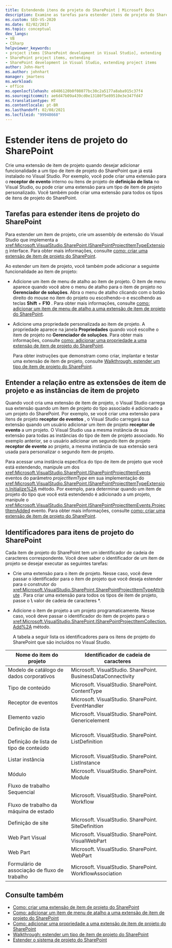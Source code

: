 ```yaml
---
title: Estendendo itens de projeto do SharePoint | Microsoft Docs
description: Examine as tarefas para estender itens de projeto do SharePoint. Entenda como as extensões de item de projeto e as instâncias de item de projeto estão relacionadas.
ms.custom: SEO-VS-2020
ms.date: 02/02/2017
ms.topic: conceptual
dev_langs:
- VB
- CSharp
helpviewer_keywords:
- project items [SharePoint development in Visual Studio], extending
- SharePoint project items, extending
- SharePoint development in Visual Studio, extending project items
author: John-Hart
ms.author: johnhart
manager: jmartens
ms.workload:
- office
ms.openlocfilehash: e8486120b0f08077bc30c2a5177a8aba915c37f4
ms.sourcegitcommit: ae6d47b09a439cd0e13180f5e89510e3e347fd47
ms.translationtype: MT
ms.contentlocale: pt-BR
ms.lasthandoff: 02/08/2021
ms.locfileid: "99948668"
---
```

# <a name="extend-sharepoint-project-items"></a>Estender itens de projeto do SharePoint
  Crie uma extensão de item de projeto quando desejar adicionar funcionalidade a um tipo de item de projeto do SharePoint que já está instalado no Visual Studio. Por exemplo, você pode criar uma extensão para o **receptor de evento** interno ou itens de projeto de **definição de lista** no Visual Studio, ou pode criar uma extensão para um tipo de item de projeto personalizado. Você também pode criar uma extensão para todos os tipos de itens de projeto do SharePoint.

## <a name="tasks-for-extending-sharepoint-project-items"></a>Tarefas para estender itens de projeto do SharePoint
 Para estender um item de projeto, crie um assembly de extensão do Visual Studio que implementa a <xref:Microsoft.VisualStudio.SharePoint.ISharePointProjectItemTypeExtension> interface. Para obter mais informações, consulte [como: criar uma extensão de item de projeto do SharePoint](../sharepoint/how-to-create-a-sharepoint-project-item-extension.md).

 Ao estender um item de projeto, você também pode adicionar a seguinte funcionalidade ao item de projeto:

- Adicione um item de menu de atalho ao item de projeto. O item de menu aparece quando você abre o menu de atalho para o item de projeto no **Gerenciador de soluções**. Abra o menu de atalho clicando com o botão direito do mouse no item do projeto ou escolhendo-o e escolhendo as teclas **Shift** + **F10** . Para obter mais informações, consulte [como: adicionar um item de menu de atalho a uma extensão de item de projeto do SharePoint](../sharepoint/how-to-add-a-shortcut-menu-item-to-a-sharepoint-project-item-extension.md).

- Adicione uma propriedade personalizada ao item de projeto. A propriedade aparece na janela **Propriedades** quando você escolhe o item de projeto no **Gerenciador de soluções**. Para obter mais informações, consulte [como: adicionar uma propriedade a uma extensão de item de projeto do SharePoint](../sharepoint/how-to-add-a-property-to-a-sharepoint-project-item-extension.md).

  Para obter instruções que demonstram como criar, implantar e testar uma extensão de item de projeto, consulte [Walkthrough: estender um tipo de item de projeto do SharePoint](../sharepoint/walkthrough-extending-a-sharepoint-project-item-type.md).

## <a name="understand-the-relationship-between-project-item-extensions-and-project-item-instances"></a>Entender a relação entre as extensões de item de projeto e as instâncias de item de projeto
 Quando você cria uma extensão de item de projeto, o Visual Studio carrega sua extensão quando um item de projeto do tipo associado é adicionado a um projeto do SharePoint. Por exemplo, se você criar uma extensão para itens de projeto **receptor de eventos** , o Visual Studio carregará sua extensão quando um usuário adicionar um item de projeto **receptor de evento** a um projeto. O Visual Studio usa a mesma instância de sua extensão para todas as instâncias do tipo de item de projeto associado. No exemplo anterior, se o usuário adicionar um segundo item de projeto **receptor de evento** ao projeto, a mesma instância de sua extensão será usada para personalizar o segundo item de projeto.

 Para acessar uma instância específica do tipo de item de projeto que você está estendendo, manipule um dos <xref:Microsoft.VisualStudio.SharePoint.ISharePointProjectItemEvents> eventos do parâmetro *projectItemType* em sua implementação do <xref:Microsoft.VisualStudio.SharePoint.ISharePointProjectItemTypeExtension.Initialize%2A> método. Por exemplo, para determinar quando um item de projeto do tipo que você está estendendo é adicionado a um projeto, manipule o <xref:Microsoft.VisualStudio.SharePoint.ISharePointProjectItemEvents.ProjectItemAdded> evento. Para obter mais informações, consulte [como: criar uma extensão de item de projeto do SharePoint](../sharepoint/how-to-create-a-sharepoint-project-item-extension.md).

## <a name="identifiers-for-sharepoint-project-items"></a>Identificadores para itens de projeto do SharePoint
 Cada item de projeto do SharePoint tem um identificador de cadeia de caracteres correspondente. Você deve saber o identificador de um item de projeto se desejar executar as seguintes tarefas:

- Crie uma extensão para o item de projeto. Nesse caso, você deve passar o identificador para o item de projeto que você deseja estender para o construtor do <xref:Microsoft.VisualStudio.SharePoint.SharePointProjectItemTypeAttribute> . Para criar uma extensão para todos os tipos de item de projeto, passe o **\\** valor de cadeia de caracteres *.

- Adicione o item de projeto a um projeto programaticamente. Nesse caso, você deve passar o identificador do item de projeto para o <xref:Microsoft.VisualStudio.SharePoint.ISharePointProjectItemCollection.Add%2A> método.

  A tabela a seguir lista os identificadores para os itens de projeto do SharePoint que são incluídos no Visual Studio.

|Nome do item do projeto|Identificador de cadeia de caracteres|
|-----------------------|-----------------------|
|Modelo de catálogo de dados corporativos|Microsoft. VisualStudio. SharePoint. BusinessDataConnectivity|
|Tipo de conteúdo|Microsoft. VisualStudio. SharePoint. ContentType|
|Receptor de eventos|Microsoft. VisualStudio. SharePoint. EventHandler|
|Elemento vazio|Microsoft. VisualStudio. SharePoint. Genericelement|
|Definição de lista<br /><br /> Definição de lista de tipo de conteúdo|Microsoft. VisualStudio. SharePoint. ListDefinition|
|Listar instância|Microsoft. VisualStudio. SharePoint. ListInstance|
|Módulo|Microsoft. VisualStudio. SharePoint. Module|
|Fluxo de trabalho Sequencial<br /><br /> Fluxo de trabalho da máquina de estado|Microsoft. VisualStudio. SharePoint. Workflow|
|Definição de site|Microsoft. VisualStudio. SharePoint. SiteDefinition|
|Web Part Visual|Microsoft. VisualStudio. SharePoint. VisualWebPart|
|Web Part|Microsoft. VisualStudio. SharePoint. WebPart|
|Formulário de associação de fluxo de trabalho|Microsoft. VisualStudio. SharePoint. WorkflowAssociation|

## <a name="see-also"></a>Consulte também
- [Como: criar uma extensão de item de projeto do SharePoint](../sharepoint/how-to-create-a-sharepoint-project-item-extension.md)
- [Como: adicionar um item de menu de atalho a uma extensão de item de projeto do SharePoint](../sharepoint/how-to-add-a-shortcut-menu-item-to-a-sharepoint-project-item-extension.md)
- [Como: adicionar uma propriedade a uma extensão de item de projeto do SharePoint](../sharepoint/how-to-add-a-property-to-a-sharepoint-project-item-extension.md)
- [Walkthrough: estender um tipo de item de projeto do SharePoint](../sharepoint/walkthrough-extending-a-sharepoint-project-item-type.md)
- [Estender o sistema de projeto do SharePoint](../sharepoint/extending-the-sharepoint-project-system.md)
